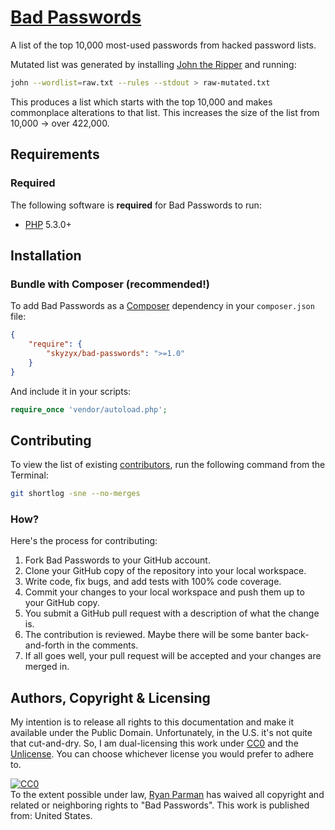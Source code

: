 # [Bad Passwords](http://github.com/skyzyx/bad-passwords)

A list of the top 10,000 most-used passwords from hacked password lists.

Mutated list was generated by installing [John the Ripper](http://www.openwall.com/john/) and running:

```bash
john --wordlist=raw.txt --rules --stdout > raw-mutated.txt
```

This produces a list which starts with the top 10,000 and makes commonplace alterations to that list. This increases the size of the list from 10,000 → over 422,000.

## Requirements
### Required
The following software is **required** for Bad Passwords to run:

* [PHP] 5.3.0+

## Installation

### Bundle with Composer (recommended!)
To add Bad Passwords as a [Composer] dependency in your `composer.json` file:

```json
{
    "require": {
        "skyzyx/bad-passwords": ">=1.0"
    }
}
```

And include it in your scripts:

```php
require_once 'vendor/autoload.php';
```

## Contributing
To view the list of existing [contributors](/skyzyx/bad-passwords/graphs/contributors), run the following command from the Terminal:

```bash
git shortlog -sne --no-merges
```

### How?
Here's the process for contributing:

1. Fork Bad Passwords to your GitHub account.
2. Clone your GitHub copy of the repository into your local workspace.
3. Write code, fix bugs, and add tests with 100% code coverage.
4. Commit your changes to your local workspace and push them up to your GitHub copy.
5. You submit a GitHub pull request with a description of what the change is.
6. The contribution is reviewed. Maybe there will be some banter back-and-forth in the comments.
7. If all goes well, your pull request will be accepted and your changes are merged in.


## Authors, Copyright & Licensing

My intention is to release all rights to this documentation and make it available under the Public Domain. Unfortunately, in the U.S. it's not quite that cut-and-dry. So, I am dual-licensing this work under [CC0](LICENSE-CC0) and the [Unlicense](LICENSE-UNLICENSE). You can choose whichever license you would prefer to adhere to.

<p xmlns:dct="http://purl.org/dc/terms/" xmlns:vcard="http://www.w3.org/2001/vcard-rdf/3.0#">
  <a rel="license"
     href="http://creativecommons.org/publicdomain/zero/1.0/">
    <img src="http://i.creativecommons.org/p/zero/1.0/88x31.png" style="border-style: none;" alt="CC0" />
  </a>
  <br />
  To the extent possible under law,
  <a rel="dct:publisher"
     href="https://github.com/skyzyx/php-coding-standards">
    <span property="dct:title">Ryan Parman</span></a>
  has waived all copyright and related or neighboring rights to
  "<span property="dct:title">Bad Passwords</span>".
This work is published from:
<span property="vcard:Country" datatype="dct:ISO3166"
      content="US" about="https://github.com/skyzyx/php-coding-standards">
  United States</span>.
</p>

  [PHP]: http://php.net
  [Composer]: https://getcomposer.org

